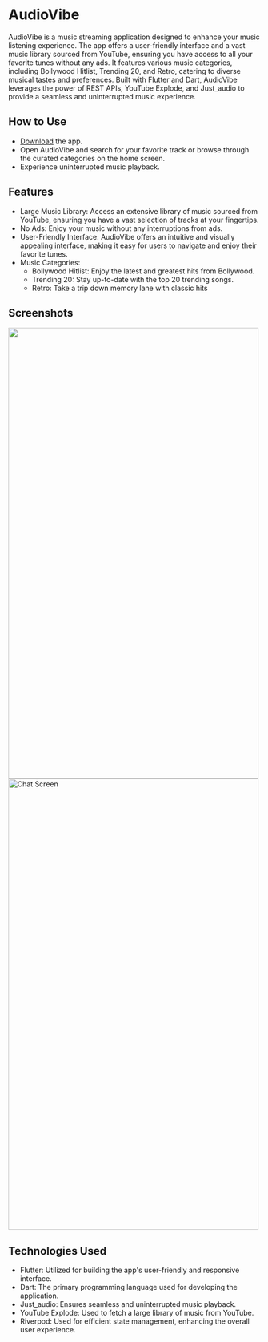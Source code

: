 # AudioVibe

AudioVibe is a music streaming application designed to enhance your music listening experience. The app offers a user-friendly interface and a vast music library sourced from YouTube, ensuring you have access to all your favorite tunes without any ads. It features various music categories, including Bollywood Hitlist, Trending 20, and Retro, catering to diverse musical tastes and preferences. Built with Flutter and Dart, AudioVibe leverages the power of REST APIs, YouTube Explode, and Just_audio to provide a seamless and uninterrupted music experience.

## How to Use

- [Download](https://drive.google.com/file/d/1qYt3wiUQfRadHVKC0xl4BIDEl6EVUFQ6/view?usp=drive_link) the app.
- Open AudioVibe and search for your favorite track or browse through the curated categories on the home screen.
- Experience uninterrupted music playback.

## Features

- Large Music Library: Access an extensive library of music sourced from YouTube, ensuring you have a vast selection of tracks at your fingertips.
- No Ads: Enjoy your music without any interruptions from ads.
- User-Friendly Interface: AudioVibe offers an intuitive and visually appealing interface, making it easy for users to navigate and enjoy their favorite tunes.
- Music Categories:
  - Bollywood Hitlist: Enjoy the latest and greatest hits from Bollywood.
  - Trending 20: Stay up-to-date with the top 20 trending songs.
  - Retro: Take a trip down memory lane with classic hits

## Screenshots

<img src="https://github.com/kratikpal/kp_music/assets/38353446/3e0afc0d-d241-49db-8adc-9f0c23030e67"  width="500" height="900">
<img src="https://github.com/kratikpal/Kp_chat/assets/38353446/0740364e-937d-4c77-9822-b8b8d22d43c9" alt="Chat Screen" width="500" height="900">

## Technologies Used

- Flutter: Utilized for building the app's user-friendly and responsive interface.
- Dart: The primary programming language used for developing the application.
- Just_audio: Ensures seamless and uninterrupted music playback.
- YouTube Explode: Used to fetch a large library of music from YouTube.
- Riverpod: Used for efficient state management, enhancing the overall user experience.
